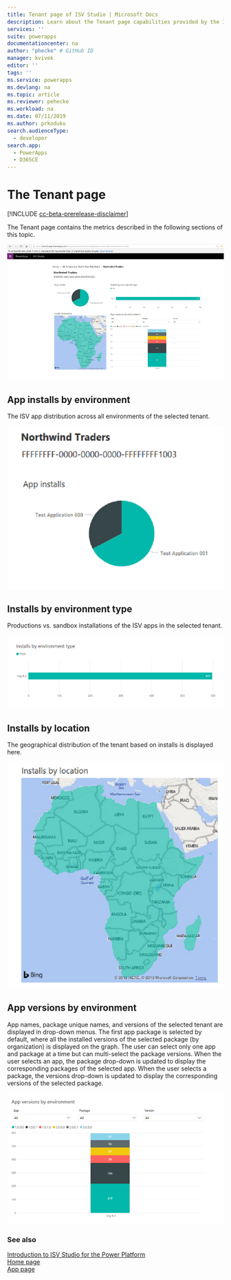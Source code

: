 ```yaml
---
title: Tenant page of ISV Studio | Microsoft Docs
description: Learn about the Tenant page capabilities provided by the ISV Studio portal.
services: ''
suite: powerapps
documentationcenter: na
author: "phecke" # GitHub ID
manager: kvivek
editor: ''
tags: ''
ms.service: powerapps
ms.devlang: na
ms.topic: article
ms.reviewer: pehecke
ms.workload: na
ms.date: 07/11/2019
ms.author: prkoduku
search.audienceType: 
  - developer
search.app: 
  - PowerApps
  - D365CE
---
```


# The Tenant page

[!INCLUDE [cc-beta-prerelease-disclaimer](../../includes/cc-beta-prerelease-disclaimer.md)]

The Tenant page contains the metrics described in the following sections of this topic.

![Tenant page](media/isv-portal-tenant-page.png)

## App installs by environment

The ISV app distribution across all environments of the selected tenant.

![isv-portal-app-installs-by-environment.png](media/isv-portal-app-installs-by-environment.png)

## Installs by environment type

Productions vs. sandbox installations of the ISV apps in the selected tenant.

![Installs by environment type](media/isv-portal-installs-by-environment-type.png)

## Installs by location

The geographical distribution of the tenant based on installs is displayed here.

![Installs by location](media/isv-portal-installs-by-tenant-location.png)

## App versions by environment

App names, package unique names, and versions of the selected tenant are displayed in drop-down menus. The first
    app package is selected by default, where all the installed versions of the
    selected package (by organization) is displayed on the graph. The user can
    select only one app and package at a time but can multi-select the package
    versions. When the user selects an app, the package drop-down is updated to
    display the corresponding packages of the selected app. When the user
    selects a package, the versions drop-down is updated to display the
    corresponding versions of the selected package.

![App versions by environment](media/isv-portal-app-versions-by-environment.png)

### See also

[Introduction to ISV Studio for the Power Platform](isv-app-management.md)  
[Home page](isv-app-management-homepage.md)  
[App page](isv-app-management-apppage.md)
